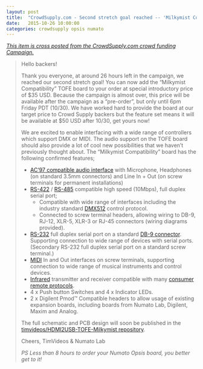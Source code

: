 ```yaml
---
layout: post
title:  "CrowdSupply.com - Second stretch goal reached -- 'Milkymist Compatibility' TOFE board available"
date:   2015-10-26 10:00:00
categories: crowdsupply opsis numato
---
```


<a href="https://www.crowdsupply.com/numato-lab/opsis/updates/1891">
<i>This item is cross posted from the CrowdSupply.com crowd funding Campaign.</i>
</a>

> Hello backers!
> 
> Thank you everyone, at around 26 hours left in the campaign, we reached our
> second stretch goal! You can now add the “Milkymist Compatibility” TOFE board
> to your order at special introductory price of $35 USD. Because the campaign
> is almost over, this price will be available after the campaign as a
> “pre-order”, but only until 6pm Friday PDT (10/30). We have worked hard to
> provide the board at our target price to Crowd Supply backers but the feature
> set means it will be available at $50 USD after 10/30, get yours now!
> 
> We are excited to enable interfacing with a wide range of controllers which
> support DMX or MIDI. The audio support on the TOFE board should also provide
> a lot of cool new possibilities that we haven’t previously thought about. The
> “Milkymist Compatibility” board has the following confirmed features;
> 
> * [AC‘97 compatible audio interface](https://en.wikipedia.org/wiki/AC%2797) with Microphone, Headphones (on standard 3.5mm connectors) and Line In + Out (on screw terminals for permanent installations)
> * [RS-422](https://en.wikipedia.org/wiki/RS-422) /
>   [RS-485](https://en.wikipedia.org/wiki/RS-485) compatible high speed
>   (10Mbps), full duplex serial port;
>   - Compatible with wide range of interfaces including the industry standard
>     [DMX512](https://en.wikipedia.org/wiki/DMX512) control protocol.
>   - Connected to screw terminal headers, allowing wiring to DB-9, RJ-12,
>     XLR-5, XLR-3 or RJ-45 connectors (wiring diagrams provided).
> * [RS-232](https://en.wikipedia.org/wiki/RS-232) full duplex serial port on a
>   standard [DB-9 connector](https://en.wikipedia.org/wiki/D-subminiature).
>   Supporting connection to wide range of devices with serial ports.
>   (Secondary RS-232 full duplex serial port on a standard screw terminal.)
> * [MIDI](https://en.wikipedia.org/wiki/MIDI) In and Out interfaces on screw
>   terminals, supporting connection to wide range of musical instruments and
>   control devices.
> * [Infrared](https://en.wikipedia.org/wiki/MIDI) transmitter and receiver
>   compatible with many [consumer remote protocols](https://en.wikipedia.org/wiki/Consumer_IR).
> * 4 x Push button Switches and 4 x Indicator LEDs.
> * 2 x Digilent Pmod™ Compatible headers to allow usage of existing expansion
>   boards, including boards from Numato Lab, Digilent, Maxim and Analog.
>
> The full schematic and PCB design will soon be published in the
> [timvideos/HDMI2USB-TOFE-Milkymist repository](https://github.com/timvideos/HDMI2USB-TOFE-Milkymist).
> 
> Cheers, TimVideos & Numato Lab 
>
> *PS Less than 8 hours to order your Numato Opsis board, you better get to it!*
